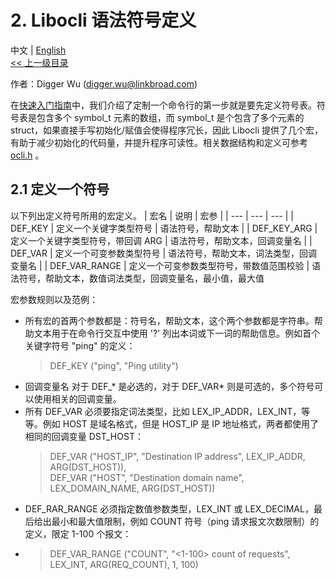 # 2. Libocli 语法符号定义

中文 | [English](Symbol%20Definition.md)
<br>
[<< 上一级目录](README.zh_CN.md)  

作者：Digger Wu (digger.wu@linkbroad.com)

在[快速入门指南](Quick%20Start%20Guide.zh_CN.md)中，我们介绍了定制一个命令行的第一步就是要先定义符号表。符号表是包含多个 symbol_t 元素的数组，而 symbol_t 是个包含了多个元素的 struct，如果直接手写初始化/赋值会使得程序冗长，因此 Libocli 提供了几个宏，有助于减少初始化的代码量，并提升程序可读性。相关数据结构和定义可参考 [ocli.h](src/ocli.h) 。

## 2.1 定义一个符号

以下列出定义符号所用的宏定义。
| 宏名 | 说明 | 宏参 |
| --- | --- | --- |
| DEF_KEY | 定义一个关键字类型符号 | 语法符号，帮助文本 |
| DEF_KEY_ARG | 定义一个关键字类型符号，带回调 ARG | 语法符号，帮助文本，回调变量名 |
| DEF_VAR | 定义一个可变参数类型符号 | 语法符号，帮助文本，词法类型，回调变量名 |
| DEF_VAR_RANGE | 定义一个可变参数类型符号，带数值范围校验 | 语法符号，帮助文本，数值词法类型，回调变量名，最小值，最大值

宏参数规则以及范例：
- 所有宏的首两个参数都是：符号名，帮助文本，这个两个参数都是字符串。帮助文本用于在命令行交互中使用 '?' 列出本词或下一词的帮助信息。例如首个关键字符号 "ping" 的定义：
  > DEF_KEY ("ping",	"Ping utility")
- 回调变量名 对于 DEF_* 是必选的，对于 DEF_VAR* 则是可选的，多个符号可以使用相关的回调变量。
- 所有 DEF_VAR 必须要指定词法类型，比如 LEX_IP_ADDR，LEX_INT，等等。例如 HOST 是域名格式，但是 HOST_IP 是 IP 地址格式，两者都使用了相同的回调变量 DST_HOST：
  > DEF_VAR ("HOST_IP",	"Destination IP address", LEX_IP_ADDR,	ARG(DST_HOST)),  
  > DEF_VAR		("HOST",	"Destination domain name", LEX_DOMAIN_NAME, ARG(DST_HOST))
- DEF_RAR_RANGE 必须指定数值参数类型，LEX_INT 或 LEX_DECIMAL，最后给出最小和最大值限制，例如 COUNT 符号（ping 请求报文次数限制）的定义，限定 1-100 个报文：
- > DEF_VAR_RANGE	("COUNT",	"<1-100> count of requests", LEX_INT,	ARG(REQ_COUNT), 1, 100)





